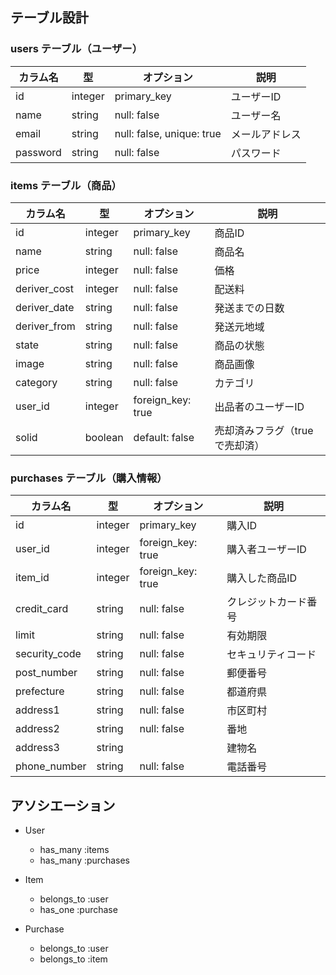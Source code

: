 ## テーブル設計

### users テーブル（ユーザー）

| カラム名   | 型       | オプション       | 説明         |
|------------|----------|------------------|--------------|
| id         | integer  | primary_key      | ユーザーID   |
| name       | string   | null: false      | ユーザー名   |
| email      | string   | null: false, unique: true | メールアドレス |
| password   | string   | null: false      | パスワード   |

### items テーブル（商品）

| カラム名       | 型      | オプション       | 説明               |
|----------------|---------|------------------|--------------------|
| id             | integer | primary_key      | 商品ID             |
| name           | string  | null: false      | 商品名             |
| price          | integer | null: false      | 価格               |
| deriver_cost   | integer | null: false      | 配送料             |
| deriver_date   | string  | null: false      | 発送までの日数     |
| deriver_from   | string  | null: false      | 発送元地域         |
| state          | string  | null: false      | 商品の状態         |
| image          | string  | null: false      | 商品画像           |
| category       | string  | null: false      | カテゴリ           |
| user_id        | integer | foreign_key: true| 出品者のユーザーID |
| solid          | boolean | default: false   | 売却済みフラグ（trueで売却済） |

### purchases テーブル（購入情報）

| カラム名        | 型      | オプション       | 説明              |
|-----------------|---------|------------------|-------------------|
| id              | integer | primary_key      | 購入ID            |
| user_id         | integer | foreign_key: true| 購入者ユーザーID  |
| item_id         | integer | foreign_key: true| 購入した商品ID    |
| credit_card     | string  | null: false      | クレジットカード番号 |
| limit           | string  | null: false      | 有効期限          |
| security_code   | string  | null: false      | セキュリティコード |
| post_number     | string  | null: false      | 郵便番号          |
| prefecture      | string  | null: false      | 都道府県          |
| address1        | string  | null: false      | 市区町村          |
| address2        | string  | null: false      | 番地              |
| address3        | string  |                  | 建物名            |
| phone_number    | string  | null: false      | 電話番号          |

## アソシエーション

- User
  - has_many :items
  - has_many :purchases

- Item
  - belongs_to :user
  - has_one :purchase

- Purchase
  - belongs_to :user
  - belongs_to :item